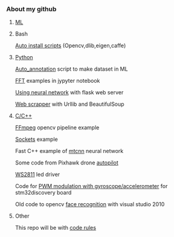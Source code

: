 
### About my github

1. [ML](https://github.com/popikeyshen/ML)

2. Bash

   [Auto install scripts](https://github.com/popikeyshen/scripts) (Opencv,dlib,eigen,caffe)

3. [Python](https://github.com/popikeyshen/python)

   [Auto_annotation](https://github.com/popikeyshen/auto_annotation) script to make dataset in ML
   
   [FFT](https://github.com/popikeyshen/FFT) examples in jypyter notebook
   
   [Using neural network](https://github.com/popikeyshen/flask_socketio_neural_nets) with flask web server
   
   [Web scrapper](https://github.com/popikeyshen/woocommerce) with Urllib and BeautifulSoup
   

4. [C/C++](https://github.com/popikeyshen/cpp)

   [FFmpeg](https://github.com/popikeyshen/ffmpeg) opencv pipeline example

   [Sockets](https://github.com/popikeyshen/sockets) example
   
   Fast C++ example of  [mtcnn](https://github.com/popikeyshen/mtcnn) neural network
   
   Some code from Pixhawk drone [autopilot](https://github.com/popikeyshen/Mission)
   
   [WS2811](https://github.com/popikeyshen/COM_Port_WS2811) led driver 
   
   Code for [PWM modulation with gyroscope/accelerometer](https://github.com/popikeyshen/quad_drone_mechanics) for stm32discovery board 
   
   Old code to opencv [face recognition](https://github.com/popikeyshen/cascade_recognition-VS10) with visual studio 2010 
   
5. Other

   This repo will be with [code rules](https://github.com/popikeyshen/Code)
  


